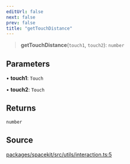 ```yaml
---
editUrl: false
next: false
prev: false
title: "getTouchDistance"
---
```


> **getTouchDistance**(`touch1`, `touch2`): `number`

## Parameters

• **touch1**: `Touch`

• **touch2**: `Touch`

## Returns

`number`

## Source

[packages/spacekit/src/utils/interaction.ts:5](https://github.com/nodenogg-in/alpha-p2p/blob/bd4a66e/packages/spacekit/src/utils/interaction.ts#L5)
